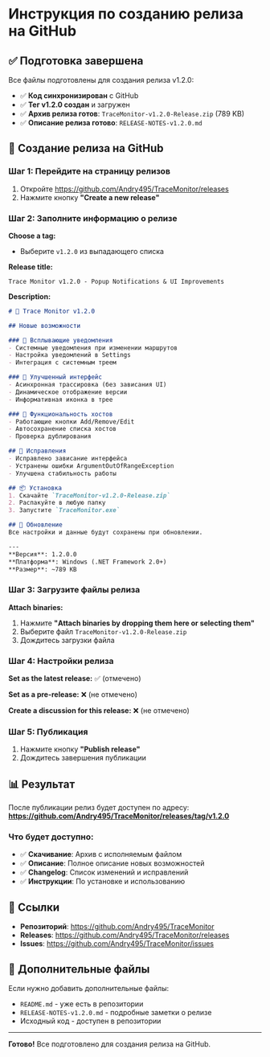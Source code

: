 # Инструкция по созданию релиза на GitHub

## ✅ Подготовка завершена

Все файлы подготовлены для создания релиза v1.2.0:

- ✅ **Код синхронизирован** с GitHub
- ✅ **Тег v1.2.0 создан** и загружен
- ✅ **Архив релиза готов**: `TraceMonitor-v1.2.0-Release.zip` (789 KB)
- ✅ **Описание релиза готово**: `RELEASE-NOTES-v1.2.0.md`

## 🚀 Создание релиза на GitHub

### Шаг 1: Перейдите на страницу релизов
1. Откройте https://github.com/Andry495/TraceMonitor/releases
2. Нажмите кнопку **"Create a new release"**

### Шаг 2: Заполните информацию о релизе

**Choose a tag:**
- Выберите `v1.2.0` из выпадающего списка

**Release title:**
```
Trace Monitor v1.2.0 - Popup Notifications & UI Improvements
```

**Description:**
```markdown
# 🚀 Trace Monitor v1.2.0

## Новые возможности

### 📢 Всплывающие уведомления
- Системные уведомления при изменении маршрутов
- Настройка уведомлений в Settings
- Интеграция с системным треем

### 🎯 Улучшенный интерфейс
- Асинхронная трассировка (без зависания UI)
- Динамическое отображение версии
- Информативная иконка в трее

### 🔧 Функциональность хостов
- Работающие кнопки Add/Remove/Edit
- Автосохранение списка хостов
- Проверка дублирования

## 🐛 Исправления
- Исправлено зависание интерфейса
- Устранены ошибки ArgumentOutOfRangeException
- Улучшена стабильность работы

## 📦 Установка
1. Скачайте `TraceMonitor-v1.2.0-Release.zip`
2. Распакуйте в любую папку
3. Запустите `TraceMonitor.exe`

## 🔄 Обновление
Все настройки и данные будут сохранены при обновлении.

---
**Версия**: 1.2.0.0  
**Платформа**: Windows (.NET Framework 2.0+)  
**Размер**: ~789 KB
```

### Шаг 3: Загрузите файлы релиза

**Attach binaries:**
1. Нажмите **"Attach binaries by dropping them here or selecting them"**
2. Выберите файл `TraceMonitor-v1.2.0-Release.zip`
3. Дождитесь загрузки файла

### Шаг 4: Настройки релиза

**Set as the latest release:** ✅ (отмечено)

**Set as a pre-release:** ❌ (не отмечено)

**Create a discussion for this release:** ❌ (не отмечено)

### Шаг 5: Публикация

1. Нажмите кнопку **"Publish release"**
2. Дождитесь завершения публикации

## 📊 Результат

После публикации релиз будет доступен по адресу:
**https://github.com/Andry495/TraceMonitor/releases/tag/v1.2.0**

### Что будет доступно:
- ✅ **Скачивание**: Архив с исполняемым файлом
- ✅ **Описание**: Полное описание новых возможностей
- ✅ **Changelog**: Список изменений и исправлений
- ✅ **Инструкции**: По установке и использованию

## 🔗 Ссылки

- **Репозиторий**: https://github.com/Andry495/TraceMonitor
- **Releases**: https://github.com/Andry495/TraceMonitor/releases
- **Issues**: https://github.com/Andry495/TraceMonitor/issues

## 📝 Дополнительные файлы

Если нужно добавить дополнительные файлы:
- `README.md` - уже есть в репозитории
- `RELEASE-NOTES-v1.2.0.md` - подробные заметки о релизе
- Исходный код - доступен в репозитории

---

**Готово!** Все подготовлено для создания релиза на GitHub.
